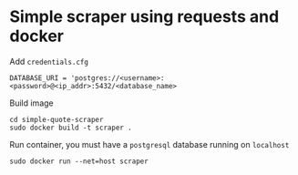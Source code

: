 # Simple scraper using requests and docker

Add `credentials.cfg`
```
DATABASE_URI = 'postgres://<username>:<password>@<ip_addr>:5432/<database_name>
```

Build image
```
cd simple-quote-scraper
sudo docker build -t scraper .
```

Run container, you must have a `postgresql` database running on `localhost`
```
sudo docker run --net=host scraper
```
